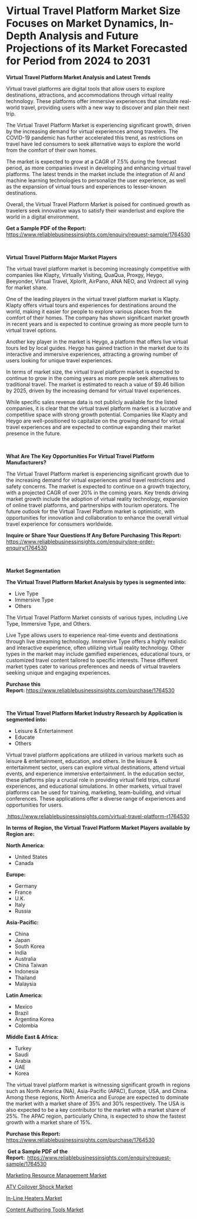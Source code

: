 <p><h1>Virtual Travel Platform Market Size Focuses on Market Dynamics, In-Depth Analysis and Future Projections of its Market Forecasted for Period from 2024 to 2031</h1></p><p><strong>Virtual Travel Platform Market Analysis and Latest Trends</strong></p>
<p><p>Virtual travel platforms are digital tools that allow users to explore destinations, attractions, and accommodations through virtual reality technology. These platforms offer immersive experiences that simulate real-world travel, providing users with a new way to discover and plan their next trip.</p><p>The Virtual Travel Platform Market is experiencing significant growth, driven by the increasing demand for virtual experiences among travelers. The COVID-19 pandemic has further accelerated this trend, as restrictions on travel have led consumers to seek alternative ways to explore the world from the comfort of their own homes.</p><p>The market is expected to grow at a CAGR of 7.5% during the forecast period, as more companies invest in developing and enhancing virtual travel platforms. The latest trends in the market include the integration of AI and machine learning technologies to personalize the user experience, as well as the expansion of virtual tours and experiences to lesser-known destinations.</p><p>Overall, the Virtual Travel Platform Market is poised for continued growth as travelers seek innovative ways to satisfy their wanderlust and explore the world in a digital environment.</p></p>
<p><strong>Get a Sample PDF of the Report:&nbsp;</strong> <a href="https://www.reliablebusinessinsights.com/enquiry/request-sample/1764530">https://www.reliablebusinessinsights.com/enquiry/request-sample/1764530</a></p>
<p>&nbsp;</p>
<p><strong>Virtual Travel Platform Major Market Players</strong></p>
<p><p>The virtual travel platform market is becoming increasingly competitive with companies like Klapty, Virtually Visiting, QuaQua, Proxgy, Heygo, Beeyonder, Virtual Travel, XplorIt, AirPano, ANA NEO, and Vrdirect all vying for market share.</p><p>One of the leading players in the virtual travel platform market is Klapty. Klapty offers virtual tours and experiences for destinations around the world, making it easier for people to explore various places from the comfort of their homes. The company has shown significant market growth in recent years and is expected to continue growing as more people turn to virtual travel options.</p><p>Another key player in the market is Heygo, a platform that offers live virtual tours led by local guides. Heygo has gained traction in the market due to its interactive and immersive experiences, attracting a growing number of users looking for unique travel experiences.</p><p>In terms of market size, the virtual travel platform market is expected to continue to grow in the coming years as more people seek alternatives to traditional travel. The market is estimated to reach a value of $9.46 billion by 2025, driven by the increasing demand for virtual travel experiences.</p><p>While specific sales revenue data is not publicly available for the listed companies, it is clear that the virtual travel platform market is a lucrative and competitive space with strong growth potential. Companies like Klapty and Heygo are well-positioned to capitalize on the growing demand for virtual travel experiences and are expected to continue expanding their market presence in the future.</p></p>
<p>&nbsp;</p>
<p><strong>What Are The Key Opportunities For Virtual Travel Platform Manufacturers?</strong></p>
<p><p>The Virtual Travel Platform market is experiencing significant growth due to the increasing demand for virtual experiences amid travel restrictions and safety concerns. The market is expected to continue on a growth trajectory, with a projected CAGR of over 20% in the coming years. Key trends driving market growth include the adoption of virtual reality technology, expansion of online travel platforms, and partnerships with tourism operators. The future outlook for the Virtual Travel Platform market is optimistic, with opportunities for innovation and collaboration to enhance the overall virtual travel experience for consumers worldwide.</p></p>
<p><strong>Inquire or Share Your Questions If Any Before Purchasing This Report:</strong> <a href="https://www.reliablebusinessinsights.com/enquiry/pre-order-enquiry/1764530">https://www.reliablebusinessinsights.com/enquiry/pre-order-enquiry/1764530</a></p>
<p>&nbsp;</p>
<p><strong>Market Segmentation</strong></p>
<p><strong>The Virtual Travel Platform Market Analysis by types is segmented into:</strong></p>
<p><ul><li>Live Type</li><li>Immersive Type</li><li>Others</li></ul></p>
<p><p>The Virtual Travel Platform Market consists of various types, including Live Type, Immersive Type, and Others. </p><p>Live Type allows users to experience real-time events and destinations through live streaming technology. Immersive Type offers a highly realistic and interactive experience, often utilizing virtual reality technology. Other types in the market may include gamified experiences, educational tours, or customized travel content tailored to specific interests. These different market types cater to various preferences and needs of virtual travelers seeking unique and engaging experiences.</p></p>
<p><strong>Purchase this Report:&nbsp;</strong><a href="https://www.reliablebusinessinsights.com/purchase/1764530">https://www.reliablebusinessinsights.com/purchase/1764530</a></p>
<p>&nbsp;</p>
<p><strong>The Virtual Travel Platform Market Industry Research by Application is segmented into:</strong></p>
<p><ul><li>Leisure & Entertainment</li><li>Educate</li><li>Others</li></ul></p>
<p><p>Virtual travel platform applications are utilized in various markets such as leisure & entertainment, education, and others. In the leisure & entertainment sector, users can explore virtual destinations, attend virtual events, and experience immersive entertainment. In the education sector, these platforms play a crucial role in providing virtual field trips, cultural experiences, and educational simulations. In other markets, virtual travel platforms can be used for training, marketing, team-building, and virtual conferences. These applications offer a diverse range of experiences and opportunities for users.</p></p>
<p><a href="https://www.reliablebusinessinsights.com/virtual-travel-platform-r1764530">&nbsp;https://www.reliablebusinessinsights.com/virtual-travel-platform-r1764530</a></p>
<p><strong>In terms of Region, the Virtual Travel Platform Market Players available by Region are:</strong></p>
<p>
    <p> <strong> North America: </strong>
        <ul>
            <li>United States</li>
            <li>Canada</li>
        </ul>
        </p> 
    <p> <strong> Europe: </strong>
        <ul>
            <li>Germany</li>
            <li>France</li>
            <li>U.K.</li>
            <li>Italy</li>
            <li>Russia</li>
        </ul>
        </p> 
    <p> <strong> Asia-Pacific: </strong>
        <ul>
            <li>China</li>
            <li>Japan</li>
            <li>South Korea</li>
            <li>India</li>
            <li>Australia</li>
            <li>China Taiwan</li>
            <li>Indonesia</li>
            <li>Thailand</li>
            <li>Malaysia</li>
        </ul>
        </p> 
    <p> <strong> Latin America: </strong>
        <ul>
            <li>Mexico</li>
            <li>Brazil</li>
            <li>Argentina Korea</li>
            <li>Colombia</li>
        </ul>
        </p> 
    <p> <strong> Middle East & Africa: </strong>
        <ul>
            <li>Turkey</li>
            <li>Saudi</li>
            <li>Arabia</li>
            <li>UAE</li>
            <li>Korea</li>
        </ul>
    </p>
    </p>
<p><p>The virtual travel platform market is witnessing significant growth in regions such as North America (NA), Asia-Pacific (APAC), Europe, USA, and China. Among these regions, North America and Europe are expected to dominate the market with a market share of 35% and 30% respectively. The USA is also expected to be a key contributor to the market with a market share of 25%. The APAC region, particularly China, is expected to show the fastest growth with a market share of 15%.</p></p>
<p><strong>Purchase this Report: </strong><a href="https://www.reliablebusinessinsights.com/purchase/1764530">https://www.reliablebusinessinsights.com/purchase/1764530</a></p>
<p>&nbsp;<strong>Get a Sample PDF of the Report:&nbsp;&nbsp;</strong><a href="https://www.reliablebusinessinsights.com/enquiry/request-sample/1764530">https://www.reliablebusinessinsights.com/enquiry/request-sample/1764530</a></p>
<p><strong></strong></p>
<p><p><a href="https://github.com/bmorecock/Market-Research-Report-List-4/blob/main/marketing-resource-management-market.md">Marketing Resource Management Market</a></p><p><a href="https://www.linkedin.com/pulse/global-atv-coilover-shock-industry-types-applications-market-98hse?trackingId=Vf2hFt675JPx032sqx7agw%3D%3D">ATV Coilover Shock Market</a></p><p><a href="https://www.linkedin.com/pulse/insights-in-line-heaters-market-players-size-geographical-uklke?trackingId=Jh8BbyvszeEzLSLHgh9Y0A%3D%3D">In-Line Heaters Market</a></p><p><a href="https://github.com/drzsklfn31/Market-Research-Report-List-1/blob/main/content-authoring-tools-market.md">Content Authoring Tools Market</a></p></p>